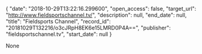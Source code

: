 {
  "date": "2018-10-29T13:22:16.299600", 
  "open_access": false, 
  "target_url": "http://www.fieldsportschannel.tv/", 
  "description": null, 
  "end_date": null, 
  "title": "Fieldsports Channel", 
  "record_id": "20181029T132216/o3cJRpH8EK6e15LMRD0P4A==", 
  "publisher": "fieldsportschannel.tv", 
  "start_date": null
}

None
